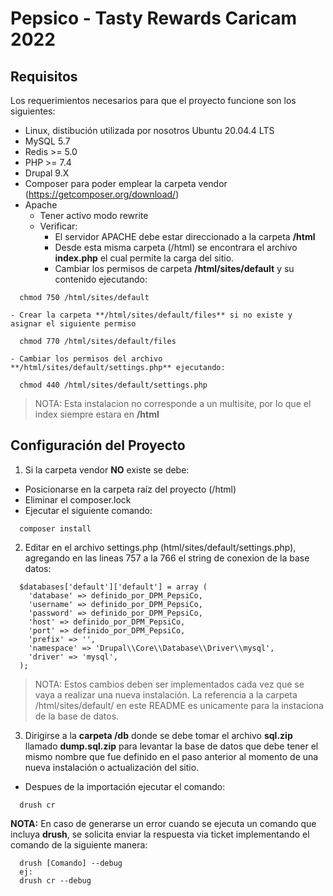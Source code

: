 # Pepsico - Tasty Rewards Caricam 2022

## Requisitos

Los requerimientos necesarios para que el proyecto funcione son los siguientes:

- Linux, distibución utilizada por nosotros Ubuntu 20.04.4 LTS
- MySQL 5.7
- Redis >= 5.0
- PHP >= 7.4
- Drupal 9.X
- Composer para poder emplear la carpeta vendor (https://getcomposer.org/download/)
- Apache
  - Tener activo modo rewrite
  - Verificar:
    - El servidor APACHE debe estar direccionado a la carpeta  **/html**
    - Desde esta misma carpeta (/html) se encontrara el archivo **index.php** el cual permite la carga del sitio.
    - Cambiar los permisos de carpeta **/html/sites/default** y su contenido ejecutando: 
```
  chmod 750 /html/sites/default
```
    - Crear la carpeta **/html/sites/default/files** si no existe y asignar el siguiente permiso
```
  chmod 770 /html/sites/default/files
```
    - Cambiar los permisos del archivo **/html/sites/default/settings.php** ejecutando:
```
  chmod 440 /html/sites/default/settings.php
```

> NOTA: Esta instalacion no corresponde a un multisite, por lo que el index siempre estara en **/html** 

## Configuración del Proyecto

1. Si la carpeta vendor **NO** existe se debe:

- Posicionarse en la carpeta raíz del proyecto (/html)
- Eliminar el composer.lock
- Ejecutar el siguiente comando:

```
  composer install
```

2. Editar en el archivo settings.php (html/sites/default/settings.php), agregando en las lineas 757 a la 766 el string de conexion de la base datos:

```
  $databases['default']['default'] = array (
    'database' => definido_por_DPM_PepsiCo,
    'username' => definido_por_DPM_PepsiCo,
    'password' => definido_por_DPM_PepsiCo,
    'host' => definido_por_DPM_PepsiCo,
    'port' => definido_por_DPM_PepsiCo,
    'prefix' => '',
    'namespace' => 'Drupal\\Core\\Database\\Driver\\mysql',
    'driver' => 'mysql',
  );
```

> NOTA: Estos cambios deben ser implementados cada vez que se vaya a realizar una nueva instalación.
>       La referencia a la carpeta /html/sites/default/ en este README es unicamente para la instaciona de la base de datos.


3. Dirigirse a la **carpeta /db** donde se debe tomar el archivo  **sql.zip** llamado  **dump.sql.zip** para levantar la base de datos que debe tener el mismo nombre que fue definido en el paso anterior al momento de una nueva instalación o actualización del sitio.

- Despues de la importación ejecutar el comando:

```
  drush cr

```

**NOTA:** En caso de generarse un error cuando se ejecuta un comando que incluya **drush**, se solicita enviar la respuesta via ticket implementando el comando de la siguiente manera:

```
  drush [Comando] --debug
  ej:
  drush cr --debug

```

